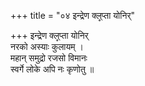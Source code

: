 +++
title = "०४ इन्द्रेण क्ल्̥प्ता योनिर्"

+++
इन्द्रेण क्ल्̥प्ता योनिर्  
नरको अस्याः कुलायम् ।  
महान् समुद्रो रजसो विमानः  
स्वर्गे लोके अपि नः कृणोतु ॥
